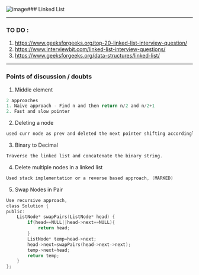 ![image](https://github.com/ckc9759/CODING_resources/assets/95117634/a374c7d1-ea70-459c-a484-90c3dc28163e)### Linked List

---

### TO DO :

1. https://www.geeksforgeeks.org/top-20-linked-list-interview-question/
2. https://www.interviewbit.com/linked-list-interview-questions/
3. https://www.geeksforgeeks.org/data-structures/linked-list/

---

### Points of discussion / doubts

1. Middle element
```c
2 approaches
1. Naive approach - Find n and then return n/2 and n/2+1
2. Fast and slow pointer
```

2. Deleting a node
```c
used curr node as prev and deleted the next pointer shifting accordingly.
```

3. Binary to Decimal
```c
Traverse the linked list and concatenate the binary string.
```

4. Delete multiple nodes in a linked list
```c
Used stack implementation or a reverse based approach, (MARKED)
```

5. Swap Nodes in Pair
```c
Use recursive approach, 
class Solution {
public:
    ListNode* swapPairs(ListNode* head) {
        if(head==NULL||head->next==NULL){
            return head;
        }
        ListNode* temp=head->next;
        head->next=swapPairs(head->next->next);
        temp->next=head;
        return temp;
    }
};
```



